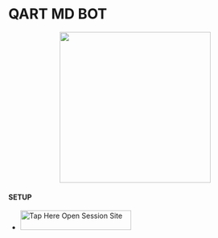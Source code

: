 
#           QART MD BOT

<p align="center">
  <img src="https://files.catbox.moe/2md9k8.jpg" width="300"/>
</p>



#### SETUP 

- <a href="https://github.com/Qartey/Qart_Md/fork"><img title="Tap Here Open Session Site" src="https://img.shields.io/badge/FORK THIS REPO-h?color=white&style=for-the-badge&logo=msi" width="220" height="38.45"/></a></p>
